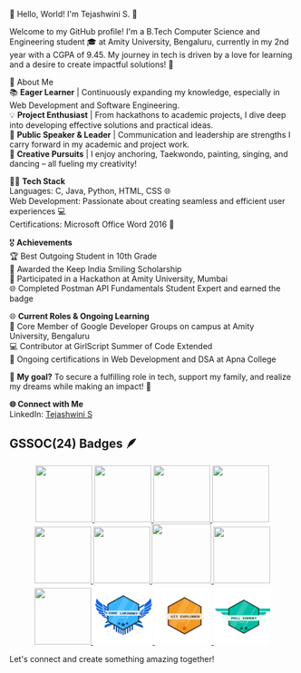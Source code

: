 🌟 Hello, World! I'm Tejashwini S. 👋

Welcome to my GitHub profile! I'm a B.Tech Computer Science and Engineering student 🎓 at Amity University, Bengaluru, currently in my 2nd year with a CGPA of 9.45. My journey in tech is driven by a love for learning and a desire to create impactful solutions! 🚀

🌱 About Me  
📚 **Eager Learner** | Continuously expanding my knowledge, especially in Web Development and Software Engineering.  
💡 **Project Enthusiast** | From hackathons to academic projects, I dive deep into developing effective solutions and practical ideas.  
🎤 **Public Speaker & Leader** | Communication and leadership are strengths I carry forward in my academic and project work.  
🎨 **Creative Pursuits** | I enjoy anchoring, Taekwondo, painting, singing, and dancing – all fueling my creativity!

👨‍💻 **Tech Stack**  
Languages: C, Java, Python, HTML, CSS 🌐  
Web Development: Passionate about creating seamless and efficient user experiences 💻  
Certifications: Microsoft Office Word 2016 📝  

🎖️ **Achievements**  
🏆 Best Outgoing Student in 10th Grade  
🎉 Awarded the Keep India Smiling Scholarship  
🌟 Participated in a Hackathon at Amity University, Mumbai  
🌐 Completed Postman API Fundamentals Student Expert and earned the badge

🌐 **Current Roles & Ongoing Learning**  
🚀 Core Member of Google Developer Groups on campus at Amity University, Bengaluru  
💻 Contributor at GirlScript Summer of Code Extended  
📖 Ongoing certifications in Web Development and DSA at Apna College  

💼 **My goal?** To secure a fulfilling role in tech, support my family, and realize my dreams while making an impact! 🌈

**🌐 Connect with Me**  
LinkedIn: [Tejashwini S](https://www.linkedin.com/in/tejashwini-s-588809296)  

## GSSOC(24) Badges 🪶
<div style='display:flex; align-items:center; gap: 10px;' align='center'><a href="https://gssoc.girlscript.tech/leaderboard">
<img src="https://raw.githubusercontent.com/GSSoC24/Postman-Challenge/main/docs/assets/Postman%20White.png" width="100px" height="100px" />
  <img src="https://raw.githubusercontent.com/GSSoC24/Postman-Challenge/main/docs/assets/1.png" width="100px" height="100px" />
  <img src="https://raw.githubusercontent.com/GSSoC24/Postman-Challenge/main/docs/assets/2.png" width="100px" height="100px" />
  <img src="https://raw.githubusercontent.com/GSSoC24/Postman-Challenge/main/docs/assets/3.png" width="100px" height="100px" />
  <img src="https://raw.githubusercontent.com/GSSoC24/Postman-Challenge/main/docs/assets/4.png" width="100px" height="100px" />
  <img src="https://raw.githubusercontent.com/GSSoC24/Postman-Challenge/main/docs/assets/5.png" width="100px" height="100px" />
  <img src="https://raw.githubusercontent.com/GSSoC24/Postman-Challenge/main/docs/assets/6.png" width="105px" height="105px" />
  <img src="https://raw.githubusercontent.com/GSSoC24/Postman-Challenge/main/docs/assets/7.png" width="100px" height="100px" />
  <img src="https://raw.githubusercontent.com/GSSoC24/Postman-Challenge/main/docs/assets/8.png" width="100px" height="100px" />
  <img src="https://raw.githubusercontent.com/GSSoC24/Contributor/refs/heads/main/assets/Code%20Luminary.png" width="105px" height="105px" />
  <img src="https://raw.githubusercontent.com/GSSoC24/Contributor/refs/heads/main/assets/Git%20Explorer.png" width="100px" height="100px" />
  <img src="https://raw.githubusercontent.com/GSSoC24/Contributor/refs/heads/main/assets/Pull%20Expert.png" width="100px" height="100px" /></a>
</div>

Let's connect and create something amazing together!
